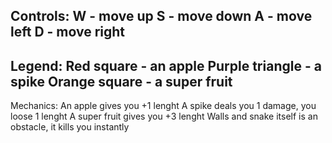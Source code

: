 Controls:
W - move up
S - move down
A - move left
D - move right
---
Legend:
Red square - an apple
Purple triangle - a spike
Orange square - a super fruit
---
Mechanics:
An apple gives you +1 lenght
A spike deals you 1 damage, you loose 1 lenght
A super fruit gives you +3 lenght
Walls and snake itself is an obstacle, it kills you instantly 
